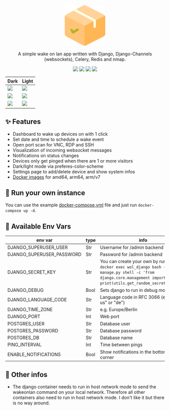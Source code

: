 <div align="center" width="100%">
    <img src="app/wol/static/img/favicon.png" width="128" />
</div>

<div align="center" width="100%">
    <p>A simple wake on lan app written with Django, Django-Channels (websockets), Celery, Redis and nmap.</p>
    <a target="_blank" href="https://github.com/seriousm4x/django-wake-on-lan"><img src="https://img.shields.io/github/stars/seriousm4x/django-wake-on-lan" /></a> <a target="_blank" href="https://hub.docker.com/r/seriousm4x/django-wol"><img src="https://img.shields.io/docker/pulls/seriousm4x/django-wol" /></a> <a target="_blank" href="https://hub.docker.com/r/seriousm4x/django-wol"><img src="https://img.shields.io/docker/v/seriousm4x/django-wol/latest?label=docker%20image%20ver." /></a> <a target="_blank" href="https://github.com/seriousm4x/django-wake-on-lan"><img src="https://img.shields.io/github/last-commit/seriousm4x/django-wake-on-lan" /></a>
</div>

| Dark                 | Light                 |
| -------------------- | --------------------- |
| ![](https://raw.githubusercontent.com/seriousm4x/django-wake-on-lan/master/assets/front-dark.png) | ![](https://raw.githubusercontent.com/seriousm4x/django-wake-on-lan/master/assets/front-light.png) |
| ![](https://raw.githubusercontent.com/seriousm4x/django-wake-on-lan/master/assets/settings-dark.png) | ![](https://raw.githubusercontent.com/seriousm4x/django-wake-on-lan/master/assets/settings-light.png) |
| ![](https://raw.githubusercontent.com/seriousm4x/django-wake-on-lan/master/assets/schedule-dark.png) | ![](https://raw.githubusercontent.com/seriousm4x/django-wake-on-lan/master/assets/schedule-light.png) |

## ✨ Features

* Dashboard to wake up devices on with 1 click
* Set date and time to schedule a wake event
* Open port scan for VNC, RDP and SSH
* Visualization of incoming websocket messages
* Notifications on status changes
* Devices only get pinged when there are 1 or more visitors
* Dark/light mode via preferes-color-scheme
* Settings page to add/delete device and show system infos
* [Docker images](https://hub.docker.com/r/seriousm4x/django-wol) for amd64, arm64, arm/v7

## 🐳 Run your own instance

You can use the example [docker-compose.yml](docker-compose.yml) file and just run `docker-compose up -d`.

## 🔧 Available Env Vars

| env var | type | info |
|---------|------|------|
| DJANGO_SUPERUSER_USER | Str | Username for /admin backend |
| DJANGO_SUPERUSER_PASSWORD | Str | Password for /admin backend |
| DJANGO_SECRET_KEY | Str | You can create your own by running `docker exec wol_django bash -c "python manage.py shell -c 'from django.core.management import utils; print(utils.get_random_secret_key())'"` |
| DJANGO_DEBUG | Bool | Sets django to run in debug mode |
| DJANGO_LANGUAGE_CODE | Str | Language code in RFC 3066 (e.g. "en-us" or "de") |
| DJANGO_TIME_ZONE | Str | e.g. Europe/Berlin |
| DJANGO_PORT | Int | Web port |
| POSTGRES_USER | Str | Database user |
| POSTGRES_PASSWORD | Str | Database password |
| POSTGRES_DB | Str | Database name |
| PING_INTERVAL | Int | Time between pings |
| ENABLE_NOTIFICATIONS | Bool | Show notifications in the bottom right corner |

## 📝 Other infos

* The django container needs to run in host network mode to send the wakeonlan command on your local network. Therefore all other containers also need to run in host network mode. I don't like it but there is no way around.
